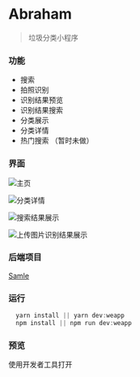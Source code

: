# Abraham

> 垃圾分类小程序

### 功能

- 搜索
- 拍照识别
- 识别结果预览
- 识别结果搜索
- 分类展示
- 分类详情
- 热门搜索 （暂时未做）

### 界面

![主页](http://wx2.sinaimg.cn/large/006a7eb0ly1g4zbdmfm3lj30d60msjtm.jpg)

![分类详情](http://wx4.sinaimg.cn/large/006a7eb0ly1g4zbf32csbj30n4150gs1.jpg)

![搜索结果展示](http://wx1.sinaimg.cn/large/006a7eb0ly1g4zbfl1zwqj30og16sdn1.jpg)

![上传图片识别结果展示](http://wx4.sinaimg.cn/large/006a7eb0ly1g4zbfrqx1xj30n41500xw.jpg)

### 后端项目

[Samle](https://github.com/Surile/samle)

### 运行

```javascript
  yarn install || yarn dev:weapp
  npm install || npm run dev:weapp
```

### 预览

使用开发者工具打开


